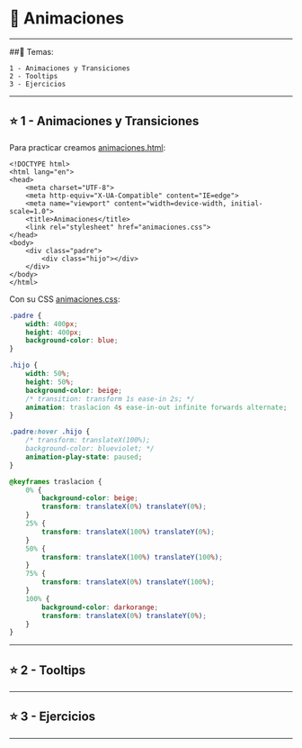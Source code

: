 # :star2: Animaciones

---

##:book: Temas:

```
1 - Animaciones y Transiciones
2 - Tooltips
3 - Ejercicios
```

---

## :star: 1 - Animaciones y Transiciones

Para practicar creamos [animaciones.html](https://github.com/eugenia1984/open_bootcamp/blob/main/02_html_css/09_animaciones/animaciones.html):

```
<!DOCTYPE html>
<html lang="en">
<head>
    <meta charset="UTF-8">
    <meta http-equiv="X-UA-Compatible" content="IE=edge">
    <meta name="viewport" content="width=device-width, initial-scale=1.0">
    <title>Animaciones</title>
    <link rel="stylesheet" href="animaciones.css">
</head>
<body>
    <div class="padre">
        <div class="hijo"></div>
    </div>
</body>
</html>
```

Con su CSS [animaciones.css](https://github.com/eugenia1984/open_bootcamp/blob/main/02_html_css/09_animaciones/animaciones.css):

```CSS
.padre {
    width: 400px;
    height: 400px;
    background-color: blue;
}

.hijo {
    width: 50%;
    height: 50%;
    background-color: beige;
    /* transition: transform 1s ease-in 2s; */
    animation: traslacion 4s ease-in-out infinite forwards alternate;
}

.padre:hover .hijo {
    /* transform: translateX(100%);
    background-color: blueviolet; */
    animation-play-state: paused;
}

@keyframes traslacion {
    0% {
        background-color: beige;
        transform: translateX(0%) translateY(0%);
    }
    25% {
        transform: translateX(100%) translateY(0%);
    }
    50% {
        transform: translateX(100%) translateY(100%);
    }
    75% {
        transform: translateX(0%) translateY(100%);
    }
    100% {
        background-color: darkorange;
        transform: translateX(0%) translateY(0%);
    }
}
```
---

## :star: 2 - Tooltips

---

## :star: 3 - Ejercicios

---
